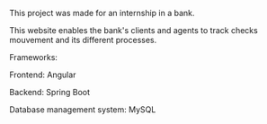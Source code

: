 This project was made for an internship in a bank.

This website enables the bank's clients and agents to track checks mouvement and its different processes.

Frameworks: 

Frontend: Angular

Backend: Spring Boot

Database management system: MySQL
